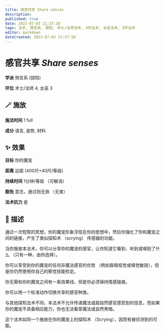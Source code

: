 ```yaml
---
title: 感官共享 Share senses
description: 
published: true
date: 2023-07-03 21:37:18
tags: 法术, 预言系, 探知, 术士/法师法术, 4环法术, 女巫法术, 3环法术
editor: markdown
dateCreated: 2023-07-03 21:37:18
---
```


# **感官共享** *Share senses*

**学派** 预言系 (探知) 

**环位** 术士/法师 4, 女巫 3

## 🪄 施放

**施法时间** 1 full

**成分** 语言, 姿势, 材料

## ✨ 效果 

**目标** 你的魔宠 

**距离** 远距 (400尺+40尺/等级)  

**持续时间** 1分钟/等级 （可解消） 

**豁免** 意志，通过则无效 （无害）

**法术抗力** 是

## 📖 描述

通过一次短暂的冥想，你的魔宠形象浮现在你的思想中，然后你强化了你和魔宠之间的链接，产生了类似探知术 （scrying） 传感器的功能。

当你施放本法术，你可以分享你的魔宠的感官，让你知道它看到、听到或嗅到了什么 （只有一种，由你选择）。

你可以享受到你的魔宠的任何非魔法感官的优势 （例如昏暗视觉或嗅觉敏锐），但是你仍然使用你自己的察觉技能检定。

你无需和你的魔宠之间有一条效果线，但是你必须保持情感链接。

你可以用一个标准动作切换共享的感官种类。

与其他探知法术不同，本法术不允许传递魔法或超自然感官感受到的信息，而如果你的魔宠不具备相应能力，你也无法看穿魔法或自然黑暗。

这个法术如同一个施放在你的魔宠上的探知术 （Scrying），因而有被侦测到的可能。
    